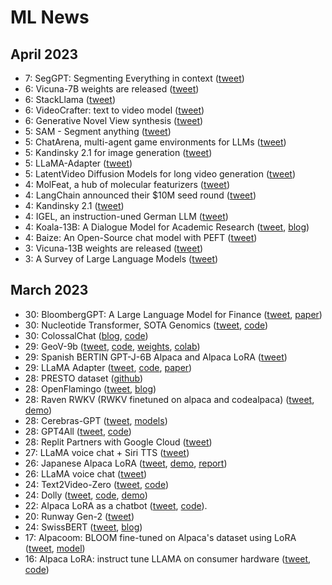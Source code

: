 # ML News

## April 2023
* 7: SegGPT: Segmenting Everything in context ([tweet](https://twitter.com/_akhaliq/status/1644147931178496001))
* 6: Vicuna-7B weights are released ([tweet](https://twitter.com/lmsysorg/status/1644060638472470528))
* 6: StackLlama ([tweet](https://twitter.com/lvwerra/status/1643998302738759683))
* 6: VideoCrafter: text to video model ([tweet](https://twitter.com/TomLikesRobots/status/1643878218498207744))
* 6: Generative Novel View synthesis ([tweet](https://twitter.com/_akhaliq/status/1643790003779059715))
* 5: SAM - Segment anything ([tweet](https://twitter.com/MetaAI/status/1643599800414380038))
* 5: ChatArena, multi-agent game environments for LLMs ([tweet](https://twitter.com/mindjimmy/status/1643633046208249856))
* 5: Kandinsky 2.1 for image generation ([tweet](https://twitter.com/nearcyan/status/1643421466795417600))
* 5: LLaMA-Adapter ([tweet](https://twitter.com/lupantech/status/1643385891338227712))
* 5: LatentVideo Diffusion Models for long video generation ([tweet](https://twitter.com/_akhaliq/status/1643627527594815488))
* 4: MolFeat, a hub of molecular featurizers ([tweet](https://twitter.com/datamol_io/status/1643263399915311104))
* 4: LangChain announced their $10M seed round ([tweet](https://twitter.com/hwchase17/status/1643301144717066240))
* 4: Kandinsky 2.1 ([tweet](https://twitter.com/_akhaliq/status/1643191350672646144))
* 4: IGEL, an instruction-uned German LLM ([tweet](https://twitter.com/_philschmid/status/1643278444992626689))
* 4: Koala-13B: A Dialogue Model for Academic Research ([tweet](https://twitter.com/AlphaSignalAI/status/1643306708716904461), [blog](https://bair.berkeley.edu/blog/2023/04/03/koala/))
* 4: Baize: An Open-Source chat model with PEFT ([tweet](https://twitter.com/arankomatsuzaki/status/1643054506148614146))
* 3: Vicuna-13B weights are released ([tweet](https://twitter.com/lmsysorg/status/1642968294998306816))
* 3: A Survey of Large Language Models ([tweet](https://twitter.com/arankomatsuzaki/status/1642686213147738112))


## March 2023
* 30: BloombergGPT: A Large Language Model for Finance ([tweet](https://twitter.com/TechAtBloomberg/status/1641772329658114053), [paper](https://arxiv.org/abs/2303.17564))
* 30: Nucleotide Transformer, SOTA Genomics ([tweet](https://twitter.com/instadeepai/status/1641075963051012097), [code](https://github.com/instadeepai/nucleotide-transformer))
* 30: ColossalChat ([blog](https://medium.com/@yangyou_berkeley/colossalchat-an-open-source-solution-for-cloning-chatgpt-with-a-complete-rlhf-pipeline-5edf08fb538b), [code](https://github.com/hpcaitech/ColossalAI))
* 29: GeoV-9b ([tweet](https://twitter.com/labmlai/status/1641357802009395201), [code](https://github.com/geov-ai/geov), [weights](https://huggingface.co/GeoV/GeoV-9b), [colab](https://colab.research.google.com/github/geov-ai/geov/blob/master/notebooks/generate.ipynb))
* 29: Spanish BERTIN GPT-J-6B Alpaca and Alpaca LoRA ([tweet](https://twitter.com/versae/status/1641124547414900736))
* 29: LLaMA Adapter ([tweet](https://twitter.com/lupantech/status/1640899600281395200), [code](https://github.com/ZrrSkywalker/LLaMA-Adapter), [paper](https://huggingface.co/papers/2303.16199))
* 28: PRESTO dataset ([github](https://github.com/google-research-datasets/presto))
* 28: OpenFlamingo ([tweet](https://twitter.com/anas_awadalla/status/1640766789977251840), [blog](https://laion.ai/blog/open-flamingo/))
* 28: Raven RWKV (RWKV finetuned on alpaca and codealpaca) ([tweet](https://twitter.com/BlinkDL_AI/status/1640742627216875524), [demo](https://huggingface.co/spaces/BlinkDL/Raven-RWKV-7B))
* 28: Cerebras-GPT ([tweet](https://twitter.com/CerebrasSystems/status/1640725880711569408), [models](https://huggingface.co/cerebras))
* 28: GPT4All ([tweet](https://twitter.com/andriy_mulyar/status/1640836003194630144), [code](https://github.com/nomic-ai/gpt4all))
* 28: Replit Partners with Google Cloud ([tweet](https://twitter.com/Replit/status/1640745029080866817))
* 27: LLaMA voice chat + Siri TTS ([tweet](https://twitter.com/ggerganov/status/1640416314773700608))
* 26: Japanese Alpaca LoRA ([tweet](https://twitter.com/kun1em0n/status/1639965140429963264), [demo](https://huggingface.co/spaces/kunishou/Japanese-Alpaca-LoRA-7b-DEMO), [report](https://note.com/kun1emon/n/n1533345d5d26))
* 26: LLaMA voice chat ([tweet](https://twitter.com/ggerganov/status/1640022482307502085))
* 24: Text2Video-Zero ([tweet](https://twitter.com/_akhaliq/status/1639062868850266112), [code](https://github.com/Picsart-AI-Research/Text2Video-Zero))
* 24: Dolly ([tweet](https://twitter.com/databricks/status/1639239800145465344), [code](https://github.com/databrickslabs/dolly), [demo](https://huggingface.co/databricks/dolly-v1-6b))
* 22: Alpaca LoRA as a chatbot ([tweet](https://twitter.com/algo_diver/status/1638525828773576704), [code](https://github.com/deep-diver/Alpaca-LoRA-Serve)).
* 20: Runway Gen-2 ([tweet](https://twitter.com/runwayml/status/1637800500459458562))
* 24: SwissBERT ([tweet](https://twitter.com/j_vamvas/status/1639192870828556290), [blog](https://vamvas.ch/introducing-swissbert))
* 17: Alpacoom: BLOOM fine-tuned on Alpaca's dataset using LoRA ([tweet](https://twitter.com/mrm8488/status/1636742703055527937?s=20), [model](https://huggingface.co/mrm8488/Alpacoom))
* 16: Alpaca LoRA: instruct tune LLAMA on consumer hardware ([tweet](https://twitter.com/_akhaliq/status/1636416647518097408), [code](https://github.com/tloen/alpaca-lora))
